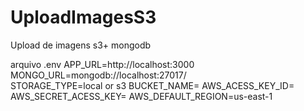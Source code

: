 # UploadImagesS3
Upload de imagens s3+ mongodb


arquivo .env
APP_URL=http://localhost:3000
MONGO_URL=mongodb://localhost:27017/   
STORAGE_TYPE=local  or s3
BUCKET_NAME=
AWS_ACESS_KEY_ID=
AWS_SECRET_ACESS_KEY=
AWS_DEFAULT_REGION=us-east-1
